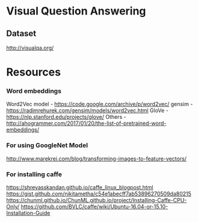 # Visual Question Answering

## Dataset
http://visualqa.org/

# Resources

### Word embeddings
Word2Vec model - https://code.google.com/archive/p/word2vec/
gensim - https://radimrehurek.com/gensim/models/word2vec.html
GloVe - https://nlp.stanford.edu/projects/glove/
Others - http://ahogrammer.com/2017/01/20/the-list-of-pretrained-word-embeddings/

### For using GoogleNet Model
http://www.marekrei.com/blog/transforming-images-to-feature-vectors/

### For installing caffe
https://shreyasskandan.github.io/caffe_linux_blogpost.html
https://gist.github.com/nikitametha/c54e1abecff7ab53896270509da80215
https://chunml.github.io/ChunML.github.io/project/Installing-Caffe-CPU-Only/
https://github.com/BVLC/caffe/wiki/Ubuntu-16.04-or-15.10-Installation-Guide
